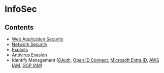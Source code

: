 # InfoSec

## Contents

- [Web Application Security](https://github.com/leedale1981/infosec/tree/master/WebSecurity)
- [Network Security](https://github.com/leedale1981/infosec/tree/master/NetworkSecurity)
- [Exploits](https://github.com/leedale1981/infosec/tree/master/Exploits)
- [Antivirus Evasion](https://github.com/leedale1981/infosec/tree/master/Antivirus)
- Identify Management ([OAuth](https://datatracker.ietf.org/wg/oauth/about/), [Open ID Connect](https://openid.net/developers/discover-openid-and-openid-connect/), [Microsoft Entra ID](https://learn.microsoft.com/en-us/entra/fundamentals/whatis), [AWS IAM](https://aws.amazon.com/iam/), [GCP IAM](https://cloud.google.com/security/products/iam))
